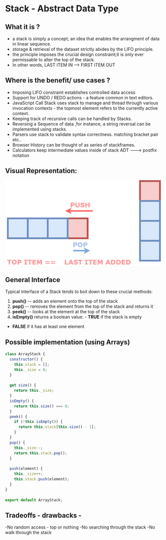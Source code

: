# Stack - Abstract Data Type

## What it is ?

- a stack is simply a concept; an idea that enables the arrangment of data in linear sequence.
- storage & retrieval of the dataset strictly abides by the LIFO principle.
- the principle imposes the crucial design constraint;it is only ever permissable to alter the top of the stack.
- In other words, LAST ITEM IN --> FIRST ITEM OUT

## Where is the benefit/ use cases ?

- Imposing LIFO constraint establishes controlled data access
- Support for UNDO / REDO actions - a feature common in text editors.
- JavaScript Call Stack uses stack to manage and thread through various invocation contexts - the topmost element refers to the currently active context.
- Keeping track of recursive calls can be handled by Stacks.
- Reversing a Sequence of data ,for instance, a string reversal can be implemented using stacks.
- Parsers use stack to validate syntax correctness. matching bracket pair etc..
- Browser History can be thought of as series of stackframes.
- Calculators keep intermediate values inside of stack ADT ---> postfix notation

## Visual Representation:

![Stack Visual Depiction](images/Stack.png)

## General Interface

Typical interface of a Stack tends to boil down to these crucial methods:

1. **push()** -- adds an element onto the top of the stack
2. **pop()** -- removes the element from the top of the stack and returns it
3. **peek()** -- looks at the element at the top of the stack
4. **isEmpty()** returns a boolean value: - **TRUE** if the stack is empty

- **FALSE** if it has at least one element

## Possible implementation (using **Arrays**)

```javascript
class ArrayStack {
  constructor() {
    this.stack = [];
    this._size = 0;
  }

  get size() {
    return this._size;
  }
  isEmpty() {
    return this.size() === 0;
  }
  peek() {
    if (!this.isEmpty()) {
      return this.stack[this.size() - 1];
    }
  }
  pop() {
    this._size--;
    return this.stack.pop();
  }

  push(element) {
    this._size++;
    this.stack.push(element);
  }
}

export default ArrayStack;
```

## Tradeoffs - drawbacks -

-No random access - top or nothing
-No searching through the stack
-No walk through the stack
